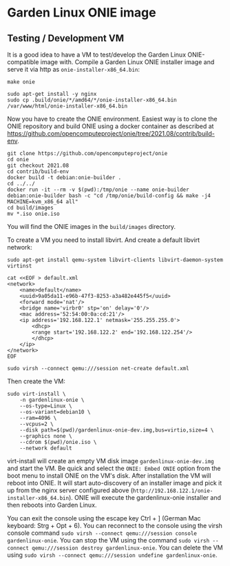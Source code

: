 Garden Linux ONIE image
=======================

Testing / Development VM
------------------------
It is a good idea to have a VM to test/develop the Garden Linux ONIE-compatible image with.
Compile a Garden Linux ONIE installer image and serve it via http as `onie-installer-x86_64.bin`:

    make onie

    sudo apt-get install -y nginx
    sudo cp .build/onie/*/amd64/*/onie-installer-x86_64.bin /var/www/html/onie-installer-x86_64.bin


Now you have to create the ONIE environment. Easiest way is to clone the ONIE repository and build ONIE using a docker container as described at https://github.com/opencomputeproject/onie/tree/2021.08/contrib/build-env.

    git clone https://github.com/opencomputeproject/onie
    cd onie
    git checkout 2021.08
    cd contrib/build-env
    docker build -t debian:onie-builder .
    cd ../../
    docker run -it --rm -v $(pwd):/tmp/onie --name onie-builder debian:onie-builder bash -c "cd /tmp/onie/build-config && make -j4 MACHINE=kvm_x86_64 all"
    cd build/images
    mv *.iso onie.iso

You will find the ONIE images in the `build/images` directory.

To create a VM you need to install libvirt. And create a default libvirt network:

    sudo apt-get install qemu-system libvirt-clients libvirt-daemon-system virtinst
    
    cat <<EOF > default.xml
    <network>
        <name>default</name>
        <uuid>9a05da11-e96b-47f3-8253-a3a482e445f5</uuid>
        <forward mode='nat'/>
        <bridge name='virbr0' stp='on' delay='0'/>
        <mac address='52:54:00:0a:cd:21'/>
        <ip address='192.168.122.1' netmask='255.255.255.0'>
            <dhcp>
            <range start='192.168.122.2' end='192.168.122.254'/>
            </dhcp>
        </ip>
    </network>
    EOF

    sudo virsh --connect qemu:///session net-create default.xml

Then create the VM:
    
    sudo virt-install \
        -n gardenlinux-onie \
        --os-type=Linux \
        --os-variant=debian10 \
        --ram=4096 \
        --vcpus=2 \
        --disk path=$(pwd)/gardenlinux-onie-dev.img,bus=virtio,size=4 \
        --graphics none \
        --cdrom $(pwd)/onie.iso \
        --network default

virt-install will create an empty VM disk image `gardenlinux-onie-dev.img` and start the VM. Be quick and select the `ONIE: Embed ONIE` option from the boot menu to install ONIE on the VM's disk.
After installation the VM will reboot into ONIE. It will start auto-discovery of an installer image and pick it up from the nginx server configured above (`http://192.168.122.1/onie-installer-x86_64.bin`). ONIE will execute the gardenlinux-onie installer and then reboots into Garden Linux.

You can exit the console using the escape key Ctrl + ] (German Mac keyboard: Strg + Opt + 6). You can reconnect to the console using the virsh console command `sudo virsh --connect qemu:///session console gardenlinux-onie`. You can stop the VM using the command `sudo virsh --connect qemu:///session destroy gardenlinux-onie`. You can delete the VM using `sudo virsh --connect qemu:///session undefine gardenlinux-onie`.

